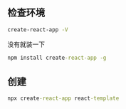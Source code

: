 ## 检查环境

```cmd
create-react-app -V
```

没有就装一下

```cmd
npm install create-react-app -g
```

## 创建

```cmd
npx create-react-app react-template
```
